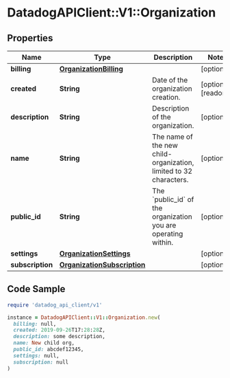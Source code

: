 # DatadogAPIClient::V1::Organization

## Properties

| Name | Type | Description | Notes |
| ---- | ---- | ----------- | ----- |
| **billing** | [**OrganizationBilling**](OrganizationBilling.md) |  | [optional] |
| **created** | **String** | Date of the organization creation. | [optional][readonly] |
| **description** | **String** | Description of the organization. | [optional] |
| **name** | **String** | The name of the new child-organization, limited to 32 characters. | [optional] |
| **public_id** | **String** | The &#x60;public_id&#x60; of the organization you are operating within. | [optional] |
| **settings** | [**OrganizationSettings**](OrganizationSettings.md) |  | [optional] |
| **subscription** | [**OrganizationSubscription**](OrganizationSubscription.md) |  | [optional] |

## Code Sample

```ruby
require 'datadog_api_client/v1'

instance = DatadogAPIClient::V1::Organization.new(
  billing: null,
  created: 2019-09-26T17:28:28Z,
  description: some description,
  name: New child org,
  public_id: abcdef12345,
  settings: null,
  subscription: null
)
```


